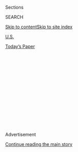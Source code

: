 <div id="app">

<div>

<div>

<div>

<div class="NYTAppHideMasthead css-1q2w90k e1suatyy0">

<div class="section css-ui9rw0 e1suatyy2">

<div class="css-eph4ug er09x8g0">

<div class="css-6n7j50">

</div>

<span class="css-1dv1kvn">Sections</span>

<div class="css-10488qs">

<span class="css-1dv1kvn">SEARCH</span>

</div>

[Skip to content](#site-content)[Skip to site
index](#site-index)

</div>

<div id="masthead-section-label" class="css-1wr3we4 eaxe0e00">

[U.S.](https://www.nytimes3xbfgragh.onion/section/us)

</div>

<div class="css-10698na e1huz5gh0">

</div>

</div>

<div id="masthead-bar-one" class="section hasLinks css-15hmgas e1csuq9d3">

<div class="css-uqyvli e1csuq9d0">

</div>

<div class="css-1uqjmks e1csuq9d1">

</div>

<div class="css-9e9ivx">

[](https://myaccount.nytimes3xbfgragh.onion/auth/login?response_type=cookie&client_id=vi)

</div>

<div class="css-1bvtpon e1csuq9d2">

[Today’s
Paper](https://www.nytimes3xbfgragh.onion/section/todayspaper)

</div>

</div>

</div>

</div>

<div data-aria-hidden="false">

<div id="site-content" data-role="main">

<div>

<div class="css-1aor85t" style="opacity:0.000000001;z-index:-1;visibility:hidden">

<div class="css-1hqnpie">

<div class="css-epjblv">

<span class="css-17xtcya">[U.S.](/section/us)</span><span class="css-x15j1o">|</span><span class="css-fwqvlz">A
Historic Supreme Court Ruling Upends Courts in
Oklahoma</span>

</div>

<div class="css-k008qs">

<div class="css-1iwv8en">

<span class="css-18z7m18"></span>

<div>

</div>

</div>

<span class="css-1n6z4y">https://nyti.ms/33jJbbJ</span>

<div class="css-1705lsu">

<div class="css-4xjgmj">

<div class="css-4skfbu" data-role="toolbar" data-aria-label="Social Media Share buttons, Save button, and Comments Panel with current comment count" data-testid="share-tools">

  - 
  - 
  - 
  - 
    
    <div class="css-6n7j50">
    
    </div>

  - 
  - 

</div>

</div>

</div>

</div>

</div>

</div>

<div id="NYT_TOP_BANNER_REGION" class="css-13pd83m">

</div>

<div id="top-wrapper" class="css-1sy8kpn">

<div id="top-slug" class="css-l9onyx">

Advertisement

</div>

[Continue reading the main
story](#after-top)

<div class="ad top-wrapper" style="text-align:center;height:100%;display:block;min-height:250px">

<div id="top" class="place-ad" data-position="top" data-size-key="top">

</div>

</div>

<div id="after-top">

</div>

</div>

<div>

<div id="sponsor-wrapper" class="css-1hyfx7x">

<div id="sponsor-slug" class="css-19vbshk">

Supported by

</div>

[Continue reading the main
story](#after-sponsor)

<div id="sponsor" class="ad sponsor-wrapper" style="text-align:center;height:100%;display:block">

</div>

<div id="after-sponsor">

</div>

</div>

<div class="css-186x18t">

</div>

<div class="css-1vkm6nb ehdk2mb0">

# A Historic Supreme Court Ruling Upends Courts in Oklahoma

</div>

Local prosecutors are referring criminal cases to the federal and tribal
courts, which are now flooded with new cases.

<div class="css-79elbk" data-testid="photoviewer-wrapper">

<div class="css-z3e15g" data-testid="photoviewer-wrapper-hidden">

</div>

<div class="css-1a48zt4 ehw59r15" data-testid="photoviewer-children">

![<span class="css-16f3y1r e13ogyst0" data-aria-hidden="true">Kelsey
Lipp, a member of the Cherokee Nation who was charged with murder and
robbery, saw her legal case turned upside down by a landmark Supreme
Court ruling that limited Oklahoma’s ability to prosecute tribal
citizens.  </span>](https://static01.graylady3jvrrxbe.onion/images/2020/07/28/us/00tribes-justice01/merlin_174879450_f5946007-96ca-4a36-bfa4-5af71c874eeb-articleLarge.jpg?quality=75&auto=webp&disable=upscale)

</div>

</div>

<div class="css-18e8msd">

<div class="css-vp77d3 epjyd6m0">

<div class="css-1baulvz">

By [<span class="css-1baulvz last-byline" itemprop="name">Jack
Healy</span>](https://www.nytimes3xbfgragh.onion/by/jack-healy)

</div>

</div>

  - 
    
    <div class="css-ld3wwf e16638kd2">
    
    Published Aug. 3, 2020Updated Aug. 4, 2020,
    <span class="css-epvm6">10:10 a.m.
    ET</span>
    
    </div>

  - 
    
    <div class="css-4xjgmj">
    
    <div class="css-pvvomx" data-role="toolbar" data-aria-label="Social Media Share buttons, Save button, and Comments Panel with current comment count" data-testid="share-tools">
    
      - 
      - 
      - 
      - 
        
        <div class="css-6n7j50">
        
        </div>
    
      - 
      - 
    
    </div>
    
    </div>

</div>

</div>

<div class="section meteredContent css-1r7ky0e" name="articleBody" itemprop="articleBody">

<div class="css-1fanzo5 StoryBodyCompanionColumn">

<div class="css-53u6y8">

TULSA, Okla. — Kelsey Lipp was sitting in jail, charged with robbery and
murder, when her lawyer walked into court with three pieces of paper and
a new plan to get her case thrown out.

The documentation he had looked sparse: A letter identifying Ms. Lipp as
a citizen of the Cherokee Nation and grainy photocopies of her tribal
identification card. But under a landmark Supreme Court decision last
month declaring that a huge patch of Oklahoma sits on a Native American
reservation, those papers now meant that the state could not prosecute
Ms. Lipp or thousands of other tribal citizens like her.

“It’s a no-brainer,” her Tulsa County public defender, Jack Gordon,
said.

The Supreme Court ruling [recognizing the lands of the Muscogee (Creek)
Nation](https://www.nytimes3xbfgragh.onion/2020/07/09/us/supreme-court-oklahoma-mcgirt-creek-nation.html)
was hailed as a historic win for tribes and their long struggle for
sovereignty. On the ground, it has upended Oklahoma’s justice system,
forcing lawyers and the police to rewrite the rules of whom they can and
cannot prosecute inside the newly recognized borders of a reservation
that stretches across 11 counties and includes Tulsa, the state’s
second-largest city.

Prosecutors are giving police officers laminated index cards that spell
out how to proceed depending on whether suspects and victims are
“Indian” or “non-Indian.”

</div>

</div>

<div class="css-1fanzo5 StoryBodyCompanionColumn">

<div class="css-53u6y8">

“It’s unprecedented,” said R. Trent Shores, the United States attorney
for the Northern District of Oklahoma in Tulsa.

Elected district attorneys handle most criminal cases in America, but
they generally have little to no authority over tribal citizens for
crimes committed on reservations. So now, from downtown Tulsa through
rolling farms and dozens of small towns in eastern Oklahoma, local
prosecutors are handing off hundreds of criminal cases involving tribal
victims and defendants.

“My voice mail got filled up in two hours,” said Stephen Lee, a criminal
defense lawyer in Tulsa. “People with loved ones who are locked up,
people with pending cases.”

Local prosecutors are referring dozens of murders, robberies and sexual
assaults to federal prosecutors, who have responsibility for major
crimes on tribal lands. Lesser cases are being handed over to tribal
courts, which can only hand down smaller fines and sentences of a year
or less in most cases.

The flood of new cases is threatening to overwhelm the smaller rosters
of judges, attorneys and victims’ advocates in federal and tribal
courts. There are just two judges on the Muscogee Nation’s court, and
tribal officials say they will need more money and staff to handle
hundreds of additional cases.

</div>

</div>

<div class="css-1fanzo5 StoryBodyCompanionColumn">

<div class="css-53u6y8">

The fatal shooting that led to Ms. Lipp’s arrest began when a
25-year-old man was lured to her apartment in July 2018 on the promise
he would get a kiss in exchange for $100, investigators say. The victim,
Dustin Barham, was robbed and shot, bleeding to death, prosecutors say.
Ms. Lipp, her cousin and cousin’s boyfriend have been charged in his
killing.

Mr. Gordon, Ms. Lipp’s lawyer, said Ms. Lipp denied any role in the
murder, and hoped that moving the case from state court to federal court
could lead to a plea deal or re-examination of what he called a flawed
case against Ms. Lipp. “We’re better off over there,” he said.

Mr. Barham’s mother, Andra, said she had already waited two years for
justice for her dead son, whom she called a “good-hearted person,” and
worried that refiling the criminal case in federal court would add years
of additional delays.

“We’re looking at starting over,” she said. “It’s frustrating.”

The Muscogee Nation established its court system in 1867, and tribal
prosecutors and judges say their courtrooms are the best forums for
Indigenous people to get justice and a fair hearing. “We understand
these people are going back into our community,” said Gregory Bigler,
one of the Muscogee district judges.

But they are now confronting a thicket of complications: How will the
tribal court in the small town of Okmulgee, home of the Muscogee (Creek)
Nation’s headquarters, handle cases when people are arrested an hour
away in Tulsa for shoplifting or low-level drug possession? Does it make
sense to spend money jailing them or transporting them to hearings?

“We’re going to have to grow exponentially,” said Shannon Prescott, the
other Muscogee district judge.

One recent morning, the tribal court was shuffling through the day’s
criminal charges and pleas through a video hearing when a bald man in an
orange jumpsuit shuffled in front of the camera. He had been arrested in
Tulsa on a charge of threatening violence but was brought to the
Okmulgee County Jail and handed over to tribal court when the police
realized he had an Osage ancestry.

</div>

</div>

<div class="css-1fanzo5 StoryBodyCompanionColumn">

<div class="css-53u6y8">

“That would have been a Tulsa case,” Mark Thetford, a Muscogee
prosecutor, said. “It’s kind of crazy right now.”

In Tulsa, federal prosecutors have vowed “seamless jurisdiction” and
said tribes and law enforcement agencies have a long history of
cooperation. Nevertheless, the federal government is scrambling to find
more lawyers and staff members to handle the surge. The U.S. attorney’s
office in Tulsa files about 250 felony cases annually, compared with the
6,000 felonies that churn through Tulsa’s county courts each year.

“It’s a lot more than we normally do,” Mr. Shores, the United States
attorney, said. “There’s only so much we’re able to take.”

Native Americans convicted by state courts have begun filing appeals
arguing the state did not have the power to try them. Four Cherokee
citizens have filed a class-action lawsuit demanding that Oklahoma
return millions of dollars in court fees and fines that Indigenous
defendants have been ordered to pay over the years.

Some criminal cases have been upended when the victim, not the
defendant, turns out to be a tribal member.

Dustin Dennis, who prosecutors said was not a tribal member, was charged
with second-degree murder in July after his young son and daughter,
Teagan, 4, and Ryan, 3, were found dead in his sweltering pickup. The
children climbed into the car and were apparently overcome by the heat
while Mr. Dennis slept, prosecutors said.

Tulsa County prosecutors had to drop the case when it turned out the
children were Cherokee on their mother’s side. Mr. Dennis was charged
federally with child neglect, but the Tulsa district attorney, Steve
Kunzweiler, said it had been devastating to tell the children’s mother
he was dropping the case.

</div>

</div>

<div class="css-1fanzo5 StoryBodyCompanionColumn">

<div class="css-53u6y8">

“She thinks she’s on her path to justice, and I’m telling her I have to
dismiss this charge,” Mr. Kunzweiler said. “I’m just worried about all
these victims out there who’ve believed they’re getting justice only to
have justice interrupted.”

Mr. Shores, the U.S. attorney in Tulsa, said his office had reached out
to the children’s mother to assure her they were continuing the case. In
a brief interview, the mother, Cheyenne Trent, said that “I just want
justice for my two babies, that’s it.”

Beyond crime scenes and courtrooms, the ripples are radiating to other
reservations across Oklahoma.

</div>

</div>

<div class="css-79elbk" data-testid="photoviewer-wrapper">

<div class="css-z3e15g" data-testid="photoviewer-wrapper-hidden">

</div>

<div class="css-1a48zt4 ehw59r15" data-testid="photoviewer-children">

![<span class="css-16f3y1r e13ogyst0" data-aria-hidden="true">Steve
Kunzweiler, the Tulsa district attorney, fears that disruption to the
courts will mean delays in justice for victims and their
families. </span><span class="css-cnj6d5 e1z0qqy90" itemprop="copyrightHolder"><span class="css-1ly73wi e1tej78p0">Credit...</span><span>Chris
Creese for The New York
Times</span></span>](https://static01.graylady3jvrrxbe.onion/images/2020/07/28/us/00tribes-justice02/merlin_175007745_8198c0f1-2185-48b5-9174-138de6362531-articleLarge.jpg?quality=75&auto=webp&disable=upscale)

</div>

</div>

<div class="css-1fanzo5 StoryBodyCompanionColumn">

<div class="css-53u6y8">

The Supreme Court’s decision dealt with the boundaries of the Muscogee
(Creek) Nation, but nearly half of Oklahoma rests on land of five tribes
whose members were forced west along the Trail of Tears in the 1800s —
an expanse with nearly 2 million residents.

Legal experts say that eastern Oklahoma’s other tribes — the Choctaw,
Chickasaw, Seminole and Cherokee nations — now have strong arguments
that their lands should also be legally recognized as reservations.

The question now, Indigenous leaders and activists said, is whether they
will be able to hold on to their recent gains or see them undone.

</div>

</div>

<div class="css-1fanzo5 StoryBodyCompanionColumn">

<div class="css-53u6y8">

To address the “unpredictability” created by the Supreme Court decision,
Gov. Kevin Stitt, a Republican, created a 10-member commission to study
the fallout and make recommendations to the state. But tribal leaders
say they were excluded from the panel, which is led by a former oil
executive and made up of Republican politicians and business leaders.

Indigenous activists say they are worried that industry leaders, to
protect their interests against any new regulations, will push through
legislation that could dilute tribal powers or even basically dissolve
their reservations.

The question of whether to work with Congress on a new law addressing
tribal sovereignty has divided Oklahoma’s tribes. The Muscogee and
Seminole nations are
[opposed](https://tulsaworld.com/news/local/crime-and-courts/creek-seminole-tribes-deny-pact-with-state-on-jurisdictional-issues/article_d5e11094-2cd8-53a6-9686-13768e05ccce.html).
But Principal Chief Chuck Hoskin Jr. of the Cherokee Nation said the
tribes could either work with Congress or become the victims of yet
another law stripping them of land and power.

“I know my history, and I know when we’ve made advances, Congress can
push back,” Mr. Hoskin said. “They possess the power to do injury to us.
I don’t have the luxury of closing my eyes and covering my ears and
hoping for the best.”

Alison Arkeketa is among those hoping their loved ones can get a fresh
chance at justice from a different court. Her fiancé is facing up to 10
years in prison for illegally possessing a gun as a felon convicted of
assault, but Ms. Arkeketa said he needed substance-abuse counseling and
not another decade in prison — “to be treated like a human.”

That decision will now likely lie with a federal or tribal judge. A
lawyer for her fiancé recently filed a motion arguing for a dismissal
because his Creek citizenship put him out of reach of the local county
court.

</div>

</div>

<div>

</div>

</div>

<div>

</div>

<div>

</div>

<div>

</div>

<div>

<div id="bottom-wrapper" class="css-1ede5it">

<div id="bottom-slug" class="css-l9onyx">

Advertisement

</div>

[Continue reading the main
story](#after-bottom)

<div id="bottom" class="ad bottom-wrapper" style="text-align:center;height:100%;display:block;min-height:90px">

</div>

<div id="after-bottom">

</div>

</div>

</div>

</div>

</div>

## Site Index

<div>

</div>

## Site Information Navigation

  - [© <span>2020</span> <span>The New York Times
    Company</span>](https://help.nytimes3xbfgragh.onion/hc/en-us/articles/115014792127-Copyright-notice)

<!-- end list -->

  - [NYTCo](https://www.nytco.com/)
  - [Contact
    Us](https://help.nytimes3xbfgragh.onion/hc/en-us/articles/115015385887-Contact-Us)
  - [Work with us](https://www.nytco.com/careers/)
  - [Advertise](https://nytmediakit.com/)
  - [T Brand Studio](http://www.tbrandstudio.com/)
  - [Your Ad
    Choices](https://www.nytimes3xbfgragh.onion/privacy/cookie-policy#how-do-i-manage-trackers)
  - [Privacy](https://www.nytimes3xbfgragh.onion/privacy)
  - [Terms of
    Service](https://help.nytimes3xbfgragh.onion/hc/en-us/articles/115014893428-Terms-of-service)
  - [Terms of
    Sale](https://help.nytimes3xbfgragh.onion/hc/en-us/articles/115014893968-Terms-of-sale)
  - [Site
    Map](https://spiderbites.nytimes3xbfgragh.onion)
  - [Help](https://help.nytimes3xbfgragh.onion/hc/en-us)
  - [Subscriptions](https://www.nytimes3xbfgragh.onion/subscription?campaignId=37WXW)

</div>

</div>

</div>

</div>
